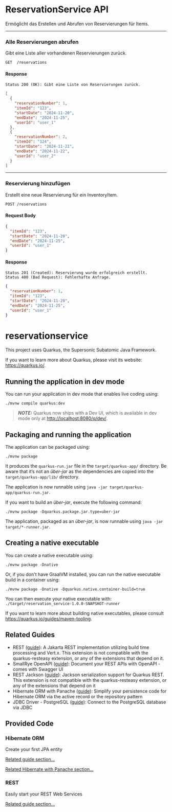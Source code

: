 # ReservationService API

Ermöglicht das Erstellen und Abrufen von Reservierungen für Items.

---

### Alle Reservierungen abrufen

Gibt eine Liste aller vorhandenen Reservierungen zurück.

```http
GET  /reservations
```

#### Response

    Status 200 (OK): Gibt eine Liste von Reservierungen zurück.

```json
[
  {
    "reservationNumber": 1,
    "itemId": "123",
    "startDate": "2024-11-20",
    "endDate": "2024-11-25",
    "userId": "user_1"
  },
  {
    "reservationNumber": 2,
    "itemId": "124",
    "startDate": "2024-11-21",
    "endDate": "2024-11-22",
    "userId": "user_2"
  }
]
```

---

### Reservierung hinzufügen

Erstellt eine neue Reservierung für ein InventoryItem.

```http
POST /reservations
```

#### Request Body

```json
{
  "itemId": "123",
  "startDate": "2024-11-20",
  "endDate": "2024-11-25",
  "userId": "user_1"
}
```

#### Response

    Status 201 (Created): Reservierung wurde erfolgreich erstellt.
    Status 400 (Bad Request): Fehlerhafte Anfrage.

```json
{
  "reservationNumber": 1,
  "itemId": "123",
  "startDate": "2024-11-20",
  "endDate": "2024-11-25",
  "userId": "user_1"
}
```




# reservationservice

This project uses Quarkus, the Supersonic Subatomic Java Framework.

If you want to learn more about Quarkus, please visit its website: <https://quarkus.io/>.

## Running the application in dev mode

You can run your application in dev mode that enables live coding using:

```shell script
./mvnw compile quarkus:dev
```

> **_NOTE:_**  Quarkus now ships with a Dev UI, which is available in dev mode only at <http://localhost:8080/q/dev/>.

## Packaging and running the application

The application can be packaged using:

```shell script
./mvnw package
```

It produces the `quarkus-run.jar` file in the `target/quarkus-app/` directory.
Be aware that it’s not an _über-jar_ as the dependencies are copied into the `target/quarkus-app/lib/` directory.

The application is now runnable using `java -jar target/quarkus-app/quarkus-run.jar`.

If you want to build an _über-jar_, execute the following command:

```shell script
./mvnw package -Dquarkus.package.jar.type=uber-jar
```

The application, packaged as an _über-jar_, is now runnable using `java -jar target/*-runner.jar`.

## Creating a native executable

You can create a native executable using:

```shell script
./mvnw package -Dnative
```

Or, if you don't have GraalVM installed, you can run the native executable build in a container using:

```shell script
./mvnw package -Dnative -Dquarkus.native.container-build=true
```

You can then execute your native executable with: `./target/reservation_service-1.0.0-SNAPSHOT-runner`

If you want to learn more about building native executables, please consult <https://quarkus.io/guides/maven-tooling>.

## Related Guides

- REST ([guide](https://quarkus.io/guides/rest)): A Jakarta REST implementation utilizing build time processing and
  Vert.x. This extension is not compatible with the quarkus-resteasy extension, or any of the extensions that depend on
  it.
- SmallRye OpenAPI ([guide](https://quarkus.io/guides/openapi-swaggerui)): Document your REST APIs with OpenAPI - comes
  with Swagger UI
- REST Jackson ([guide](https://quarkus.io/guides/rest#json-serialisation)): Jackson serialization support for Quarkus
  REST. This extension is not compatible with the quarkus-resteasy extension, or any of the extensions that depend on it
- Hibernate ORM with Panache ([guide](https://quarkus.io/guides/hibernate-orm-panache)): Simplify your persistence code
  for Hibernate ORM via the active record or the repository pattern
- JDBC Driver - PostgreSQL ([guide](https://quarkus.io/guides/datasource)): Connect to the PostgreSQL database via JDBC

## Provided Code

### Hibernate ORM

Create your first JPA entity

[Related guide section...](https://quarkus.io/guides/hibernate-orm)

[Related Hibernate with Panache section...](https://quarkus.io/guides/hibernate-orm-panache)

### REST

Easily start your REST Web Services

[Related guide section...](https://quarkus.io/guides/getting-started-reactive#reactive-jax-rs-resources)
